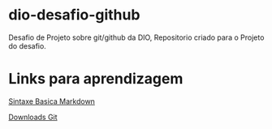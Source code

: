 # dio-desafio-github
Desafio de Projeto sobre git/github da DIO,
Repositorio criado para o Projeto do desafio.
# Links para aprendizagem
[Sintaxe Basica Markdown](https://www.markdownguide.org/getting-started/)

[Downloads Git](https://git-scm.com/downloads)


